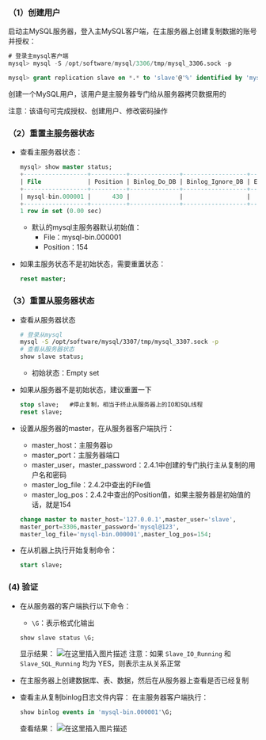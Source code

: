 ### （1）创建用户

启动主MySQL服务器，登入主MySQL客户端，在主服务器上创建复制数据的账号并授权：

```sql
# 登录主mysql客户端
mysql> mysql -S /opt/software/mysql/3306/tmp/mysql_3306.sock -p 

mysql> grant replication slave on *.* to 'slave'@'%' identified by 'mysql@123';
```

创建一个MySQL用户，该用户是主服务器专门给从服务器拷贝数据用的

注意：该语句可完成授权、创建用户、修改密码操作



### （2）重置主服务器状态

- 查看主服务器状态：

  ```sql
  mysql> show master status;
  +------------------+----------+--------------+------------------+-------------------+
  | File             | Position | Binlog_Do_DB | Binlog_Ignore_DB | Executed_Gtid_Set |
  +------------------+----------+--------------+------------------+-------------------+
  | mysql-bin.000001 |      430 |              |                  |                   |
  +------------------+----------+--------------+------------------+-------------------+
  1 row in set (0.00 sec)
  ```

  - 默认的mysql主服务器默认初始值：
    - File：mysql-bin.000001
    - Position：154

- 如果主服务状态不是初始状态，需要重置状态：

  ```sql
  reset master;
  ```

### （3）重置从服务器状态

- 查看从服务器状态

  ```sh
  # 登录从mysql
  mysql -S /opt/software/mysql/3307/tmp/mysql_3307.sock -p 
  # 查看从服务器状态
  show slave status;
  ```

  - 初始状态：Empty set

- 如果从服务器不是初始状态，建议重置一下

  ```sql
  stop slave; 	#停止复制，相当于终止从服务器上的IO和SQL线程
  reset slave;
  ```

- 设置从服务器的master，在从服务器客户端执行：

  - master_host：主服务器ip
  - master_port：主服务器端口
  - master_user，master_password：2.4.1中创建的专门执行主从复制的用户名和密码
  - master_log_file：2.4.2中查出的File值
  - master_log_pos：2.4.2中查出的Position值，如果主服务器是初始值的话，就是154

  ```sql
  change master to master_host='127.0.0.1',master_user='slave',
  master_port=3306,master_password='mysql@123',
  master_log_file='mysql-bin.000001',master_log_pos=154;
  ```

- 在从机器上执行开始复制命令：

  ```sql
  start slave;
  ```

### (4) 验证

- 在从服务器的客户端执行以下命令：

  - `\G`：表示格式化输出

  ```sql
  show slave status \G;
  ```

  显示结果： ![在这里插入图片描述](https://p3-juejin.byteimg.com/tos-cn-i-k3u1fbpfcp/34cfa316a00d470bbca48020fd7f9352~tplv-k3u1fbpfcp-zoom-in-crop-mark:1304:0:0:0.awebp) 注意：如果 `Slave_IO_Running` 和 `Slave_SQL_Running` 均为 YES，则表示主从关系正常

- 在主服务器上创建数据库、表、数据，然后在从服务器上查看是否已经复制

- 查看主从复制binlog日志文件内容： 在主服务器客户端执行：

  ```sql
  show binlog events in 'mysql-bin.000001'\G;
  ```

  查看结果： ![在这里插入图片描述](https://p3-juejin.byteimg.com/tos-cn-i-k3u1fbpfcp/4100e0d8129141c9b8ad4b5f88a628e9~tplv-k3u1fbpfcp-zoom-in-crop-mark:1304:0:0:0.awebp)